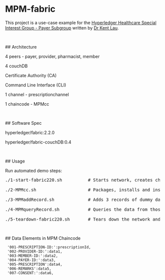 # MPM-fabric

This project is a use-case example for the [Hyperledger Healthcare Special Interest Group - Payer Subgroup](https://wiki.hyperledger.org/display/HCSIG/HC-SIG+-+Payer+Subgroup) written by [Dr Kent Lau](linkedin.com/in/kentglau).

<p>&nbsp;</p>  
## Architecture

4 peers - payer, provider, pharmacist, member

4 couchDB

Certificate Authority (CA)

Command Line Interface (CLI)

1 channel - prescriptionchannel

1 chaincode - MPMcc

<p>&nbsp;</p>  
## Software Spec

hyperledger/fabric:2.2.0

hyperledger/fabric-couchDB:0.4

<p>&nbsp;</p>
## Usage

Run automated demo steps:
<pre>
./1-start-fabric220.sh          # Starts network, creates channel, connects all peers to channel.

./2-MPMcc.sh                    # Packages, installs and instantiates MPM chaincode.

./3-MPMaddRecord.sh             # Adds 3 records of dummy data to ledger.

./4-MPMqueryRecord.sh           # Queries the data from those 3 records on the ledger.

./5-teardown-fabric220.sh       # Tears down the network and removes all related containers.
</pre>

<p>&nbsp;</p>  
## Data Elements in MPM Chaincode


     '001-PRESCRIPTION-ID:':prescriptionId,
     '002-PROVIDER-ID:':data1,
     '003-MEMBER-ID:':data2,
     '004-PAYER-ID:':data3,
     '005-PRESCRIPTION':data4,
     '006-REMARKS':data5,
     '007-CONSENT:':data6,

